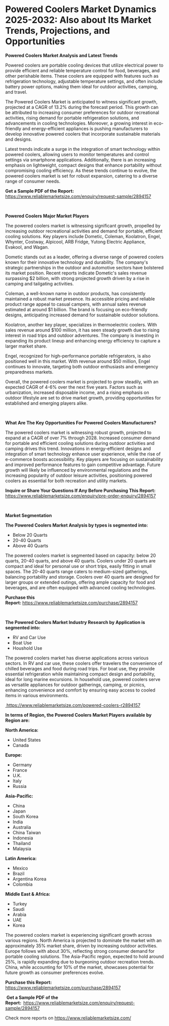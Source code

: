 <p><h1>Powered Coolers Market Dynamics 2025-2032: Also about Its Market Trends, Projections, and Opportunities</h1></p><p><strong>Powered Coolers Market Analysis and Latest Trends</strong></p>
<p><p>Powered coolers are portable cooling devices that utilize electrical power to provide efficient and reliable temperature control for food, beverages, and other perishable items. These coolers are equipped with features such as refrigeration technology, adjustable temperature settings, and often include battery power options, making them ideal for outdoor activities, camping, and travel.</p><p>The Powered Coolers Market is anticipated to witness significant growth, projected at a CAGR of 13.2% during the forecast period. This growth can be attributed to increasing consumer preferences for outdoor recreational activities, rising demand for portable refrigeration solutions, and advancements in cooling technologies. Moreover, a growing interest in eco-friendly and energy-efficient appliances is pushing manufacturers to develop innovative powered coolers that incorporate sustainable materials and designs.</p><p>Latest trends indicate a surge in the integration of smart technology within powered coolers, allowing users to monitor temperatures and control settings via smartphone applications. Additionally, there is an increasing emphasis on lightweight, compact designs that enhance portability without compromising cooling efficiency. As these trends continue to evolve, the powered coolers market is set for robust expansion, catering to a diverse range of consumer needs.</p></p>
<p><strong>Get a Sample PDF of the Report:&nbsp;</strong> <a href="https://www.reliablemarketsize.com/enquiry/request-sample/2894157?utm_campaign=2952&utm_medium=2&utm_source=Github&utm_content=ia&utm_term=15032025&utm_id=powered-coolers">https://www.reliablemarketsize.com/enquiry/request-sample/2894157</a></p>
<p>&nbsp;</p>
<p><strong>Powered Coolers Major Market Players</strong></p>
<p><p>The powered coolers market is witnessing significant growth, propelled by increasing outdoor recreational activities and demand for portable, efficient cooling solutions. Key players include Dometic, Coleman, Koolatron, Engel, Whynter, Costway, Alpicool, ARB Fridge, Yutong Electric Appliance, Evakool, and Wagan.</p><p>Dometic stands out as a leader, offering a diverse range of powered coolers known for their innovative technology and durability. The company's strategic partnerships in the outdoor and automotive sectors have bolstered its market position. Recent reports indicate Dometic's sales revenue surpassing $2 billion, with strong projected growth driven by a rise in camping and tailgating activities.</p><p>Coleman, a well-known name in outdoor products, has consistently maintained a robust market presence. Its accessible pricing and reliable product range appeal to casual campers, with annual sales revenue estimated at around $1 billion. The brand is focusing on eco-friendly designs, anticipating increased demand for sustainable outdoor solutions.</p><p>Koolatron, another key player, specializes in thermoelectric coolers. With sales revenue around $100 million, it has seen steady growth due to rising interest in road trips and outdoor adventures. The company is investing in expanding its product lineup and enhancing energy efficiency to capture a larger market share.</p><p>Engel, recognized for high-performance portable refrigerators, is also positioned well in this market. With revenue around $50 million, Engel continues to innovate, targeting both outdoor enthusiasts and emergency preparedness markets.</p><p>Overall, the powered coolers market is projected to grow steadily, with an expected CAGR of 4-6% over the next five years. Factors such as urbanization, increased disposable income, and a rising emphasis on outdoor lifestyle are set to drive market growth, providing opportunities for established and emerging players alike.</p></p>
<p>&nbsp;</p>
<p><strong>What Are The Key Opportunities For Powered Coolers Manufacturers?</strong></p>
<p><p>The powered coolers market is witnessing robust growth, projected to expand at a CAGR of over 7% through 2028. Increased consumer demand for portable and efficient cooling solutions during outdoor activities and camping drives this trend. Innovations in energy-efficient designs and integration of smart technology enhance user experience, while the rise of e-commerce boosts accessibility. Key players are focusing on sustainability and improved performance features to gain competitive advantage. Future growth will likely be influenced by environmental regulations and the increasing popularity of outdoor leisure activities, positioning powered coolers as essential for both recreation and utility markets.</p></p>
<p><strong>Inquire or Share Your Questions If Any Before Purchasing This Report:</strong> <a href="https://www.reliablemarketsize.com/enquiry/pre-order-enquiry/2894157?utm_campaign=2952&utm_medium=2&utm_source=Github&utm_content=ia&utm_term=15032025&utm_id=powered-coolers">https://www.reliablemarketsize.com/enquiry/pre-order-enquiry/2894157</a></p>
<p>&nbsp;</p>
<p><strong>Market Segmentation</strong></p>
<p><strong>The Powered Coolers Market Analysis by types is segmented into:</strong></p>
<p><ul><li>Below 20 Quarts</li><li>20-40 Quarts</li><li>Above 40 Quarts</li></ul></p>
<p><p>The powered coolers market is segmented based on capacity: below 20 quarts, 20-40 quarts, and above 40 quarts. Coolers under 20 quarts are compact and ideal for personal use or short trips, easily fitting in small spaces. The 20-40 quarts range caters to medium-sized gatherings, balancing portability and storage. Coolers over 40 quarts are designed for larger groups or extended outings, offering ample capacity for food and beverages, and are often equipped with advanced cooling technologies.</p></p>
<p><strong>Purchase this Report:&nbsp;</strong><a href="https://www.reliablemarketsize.com/purchase/2894157?utm_campaign=2952&utm_medium=2&utm_source=Github&utm_content=ia&utm_term=15032025&utm_id=powered-coolers">https://www.reliablemarketsize.com/purchase/2894157</a></p>
<p>&nbsp;</p>
<p><strong>The Powered Coolers Market Industry Research by Application is segmented into:</strong></p>
<p><ul><li>RV and Car Use</li><li>Boat Use</li><li>Houshold Use</li></ul></p>
<p><p>The powered coolers market has diverse applications across various sectors. In RV and car use, these coolers offer travelers the convenience of chilled beverages and food during road trips. For boat use, they provide essential refrigeration while maintaining compact design and portability, ideal for long marine excursions. In household use, powered coolers serve as versatile appliances for outdoor gatherings, camping, or picnics, enhancing convenience and comfort by ensuring easy access to cooled items in various environments.</p></p>
<p><a href="https://www.reliablemarketsize.com/powered-coolers-r2894157?utm_campaign=2952&utm_medium=2&utm_source=Github&utm_content=ia&utm_term=15032025&utm_id=powered-coolers">&nbsp;https://www.reliablemarketsize.com/powered-coolers-r2894157</a></p>
<p><strong>In terms of Region, the Powered Coolers Market Players available by Region are:</strong></p>
<p>
    <p> <strong> North America: </strong>
        <ul>
            <li>United States</li>
            <li>Canada</li>
        </ul>
        </p> 
    <p> <strong> Europe: </strong>
        <ul>
            <li>Germany</li>
            <li>France</li>
            <li>U.K.</li>
            <li>Italy</li>
            <li>Russia</li>
        </ul>
        </p> 
    <p> <strong> Asia-Pacific: </strong>
        <ul>
            <li>China</li>
            <li>Japan</li>
            <li>South Korea</li>
            <li>India</li>
            <li>Australia</li>
            <li>China Taiwan</li>
            <li>Indonesia</li>
            <li>Thailand</li>
            <li>Malaysia</li>
        </ul>
        </p> 
    <p> <strong> Latin America: </strong>
        <ul>
            <li>Mexico</li>
            <li>Brazil</li>
            <li>Argentina Korea</li>
            <li>Colombia</li>
        </ul>
        </p> 
    <p> <strong> Middle East & Africa: </strong>
        <ul>
            <li>Turkey</li>
            <li>Saudi</li>
            <li>Arabia</li>
            <li>UAE</li>
            <li>Korea</li>
        </ul>
    </p>
    </p>
<p><p>The powered coolers market is experiencing significant growth across various regions. North America is projected to dominate the market with an approximately 35% market share, driven by increasing outdoor activities. Europe follows with about 30%, reflecting strong consumer demand for portable cooling solutions. The Asia-Pacific region, expected to hold around 25%, is rapidly expanding due to burgeoning outdoor recreation trends. China, while accounting for 10% of the market, showcases potential for future growth as consumer preferences evolve.</p></p>
<p><strong>Purchase this Report: </strong><a href="https://www.reliablemarketsize.com/purchase/2894157?utm_campaign=2952&utm_medium=2&utm_source=Github&utm_content=ia&utm_term=15032025&utm_id=powered-coolers">https://www.reliablemarketsize.com/purchase/2894157</a></p>
<p>&nbsp;<strong>Get a Sample PDF of the Report:&nbsp;&nbsp;</strong><a href="https://www.reliablemarketsize.com/enquiry/request-sample/2894157?utm_campaign=2952&utm_medium=2&utm_source=Github&utm_content=ia&utm_term=15032025&utm_id=powered-coolers">https://www.reliablemarketsize.com/enquiry/request-sample/2894157</a></p>
<p><strong></strong></p>
<p>Check more reports on <a href="https://www.reliablemarketsize.com/?utm_campaign=2952&utm_medium=2&utm_source=Github&utm_content=ia&utm_term=15032025&utm_id=powered-coolers">https://www.reliablemarketsize.com/</a></p>